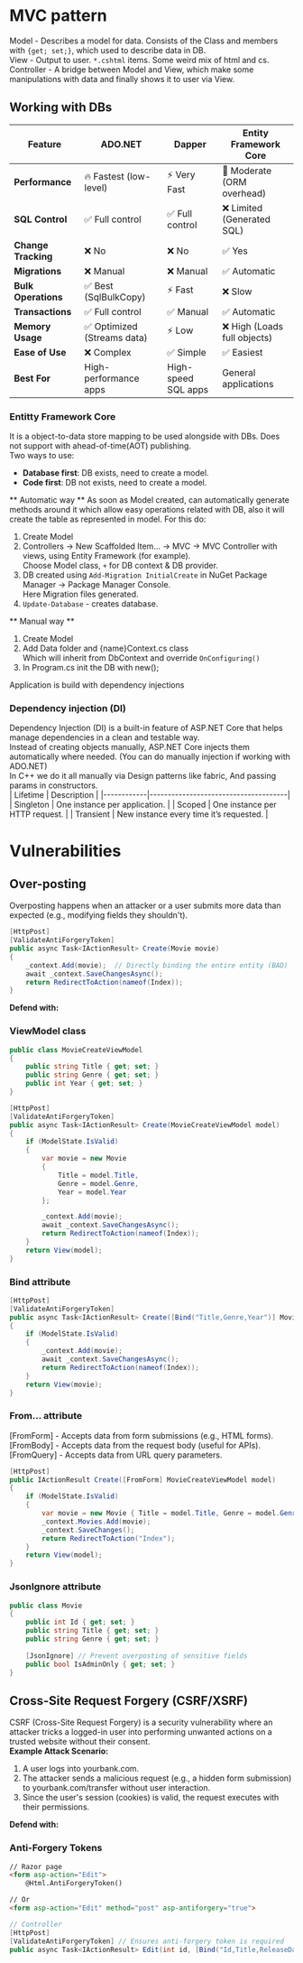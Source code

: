 # MVC pattern
Model - Describes a model for data. Consists of the Class and members with `{get; set;}`, which used to describe data in DB.  
View - Output to user. `*.cshtml` items. Some weird mix of html and cs.  
Controller - A bridge between Model and View, which make some manipulations with data and finally shows it to user via View.  
  
## Working with DBs
| Feature                    | ADO.NET | Dapper | Entity Framework Core |
|----------------------------|--------|--------|-----------------------|
| **Performance**            | 🔥 Fastest (low-level) | ⚡ Very Fast | 🐢 Moderate (ORM overhead) |
| **SQL Control**            | ✅ Full control | ✅ Full control | ❌ Limited (Generated SQL) |
| **Change Tracking**        | ❌ No | ❌ No | ✅ Yes |
| **Migrations**             | ❌ Manual | ❌ Manual | ✅ Automatic |
| **Bulk Operations**        | ✅ Best (SqlBulkCopy) | ⚡ Fast | ❌ Slow |
| **Transactions**           | ✅ Full control | ✅ Manual | ✅ Automatic |
| **Memory Usage**           | ✅ Optimized (Streams data) | ⚡ Low | ❌ High (Loads full objects) |
| **Ease of Use**            | ❌ Complex | ✅ Simple | ✅ Easiest |
| **Best For**               | High-performance apps | High-speed SQL apps | General applications |
  
### Entitty Framework Core
It is a object-to-data store mapping to be used alongside with DBs. Does not support with ahead-of-time(AOT) publishing.  
Two ways to use:  
* **Database first**: DB exists, need to create a model.
* **Code first**: DB not exists, need to create a model.
  
** Automatic way **
As soon as Model created, can automatically generate methods around it which allow easy operations related with DB, also it will  
create the table as represented in model. For this do:  
1. Create Model
2. Controllers -> New Scaffolded Item... -> MVC -> MVC Controller with views, using Entity Framework (for example).  
Choose Model class, `+` for DB context & DB provider.
3. DB created using `Add-Migration InitialCreate` in NuGet Package Manager -> Package Manager Console.  
Here Migration files generated.
4. `Update-Database` - creates database.
  
** Manual way **
1. Create Model
2. Add Data folder and {name}Context.cs class  
Which will inherit from DbContext and override `OnConfiguring()`
3. In Program.cs init the DB with new();
  
Application is build with dependency injections

### Dependency injection (DI)
Dependency Injection (DI) is a built-in feature of ASP.NET Core that helps manage dependencies in a clean and testable way.  
Instead of creating objects manually, ASP.NET Core injects them automatically where needed. (You can do manually injection if working with ADO.NET)  
In C++ we do it all manually via Design patterns like fabric, And passing params in constructors.  
| Lifetime   | Description                          |
|------------|--------------------------------------|
| Singleton  | One instance per application.       |
| Scoped     | One instance per HTTP request.      |
| Transient  | New instance every time it’s requested. |
  
# Vulnerabilities
## Over-posting
Overposting happens when an attacker or a user submits more data than expected (e.g., modifying fields they shouldn't).  
```cs
[HttpPost]
[ValidateAntiForgeryToken]
public async Task<IActionResult> Create(Movie movie)
{
    _context.Add(movie);  // Directly binding the entire entity (BAD)
    await _context.SaveChangesAsync();
    return RedirectToAction(nameof(Index));
}
```
  
**Defend with:**
  
### ViewModel class
```cs
public class MovieCreateViewModel
{
    public string Title { get; set; }
    public string Genre { get; set; }
    public int Year { get; set; }
}
```
  
```cs
[HttpPost]
[ValidateAntiForgeryToken]
public async Task<IActionResult> Create(MovieCreateViewModel model)
{
    if (ModelState.IsValid)
    {
        var movie = new Movie
        {
            Title = model.Title,
            Genre = model.Genre,
            Year = model.Year
        };

        _context.Add(movie);
        await _context.SaveChangesAsync();
        return RedirectToAction(nameof(Index));
    }
    return View(model);
}
```
  
### Bind attribute
```cs
[HttpPost]
[ValidateAntiForgeryToken]
public async Task<IActionResult> Create([Bind("Title,Genre,Year")] Movie movie)
{
    if (ModelState.IsValid)
    {
        _context.Add(movie);
        await _context.SaveChangesAsync();
        return RedirectToAction(nameof(Index));
    }
    return View(movie);
}
```
  
### From... attribute
[FromForm] - Accepts data from form submissions (e.g., HTML forms).
[FromBody] - Accepts data from the request body (useful for APIs).
[FromQuery] - Accepts data from URL query parameters.
  
```cs
[HttpPost]
public IActionResult Create([FromForm] MovieCreateViewModel model)
{
    if (ModelState.IsValid)
    {
        var movie = new Movie { Title = model.Title, Genre = model.Genre, Year = model.Year };
        _context.Movies.Add(movie);
        _context.SaveChanges();
        return RedirectToAction("Index");
    }
    return View(model);
}
```
  
### JsonIgnore attribute
```cs
public class Movie
{
    public int Id { get; set; }
    public string Title { get; set; }
    public string Genre { get; set; }
    
    [JsonIgnore] // Prevent overposting of sensitive fields
    public bool IsAdminOnly { get; set; }
}
```
  
## Cross-Site Request Forgery (CSRF/XSRF)
CSRF (Cross-Site Request Forgery) is a security vulnerability where an attacker tricks a logged-in user into performing unwanted actions on a trusted website without their consent.  
**Example Attack Scenario:**  
1. A user logs into yourbank.com.
2. The attacker sends a malicious request (e.g., a hidden form submission) to yourbank.com/transfer without user interaction.
3. Since the user's session (cookies) is valid, the request executes with their permissions.
  
**Defend with:**
  
### Anti-Forgery Tokens
```html
// Razor page
<form asp-action="Edit">
    @Html.AntiForgeryToken()

// Or
<form asp-action="Edit" method="post" asp-antiforgery="true">
```
  
```cs
// Controller
[HttpPost]
[ValidateAntiForgeryToken] // Ensures anti-forgery token is required
public async Task<IActionResult> Edit(int id, [Bind("Id,Title,ReleaseDate,Genre,Price")] Movie movie)
```
  